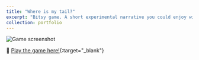 ```yaml
---
title: "Where is my tail?"
excerpt: "Bitsy game. A short experimental narrative you could enjoy with a cup of tea. It's about wandering, remembering, and warm pixels.<img src='https://pers-0.github.io/Portfolio/images/p2.png' alt='Game screenshot' style='max-width: 100%;'>"
collection: portfolio
---
```

<img src="https://pers-0.github.io/Portfolio/images/p2.png" alt="Game screenshot" style="max-width: 100%;">

🫧 [Play the game here!](https://pers-0.github.io/Portfolio/_pages/where_s_my_tail__pg_a_kitten_wak.html){:target="_blank"}

